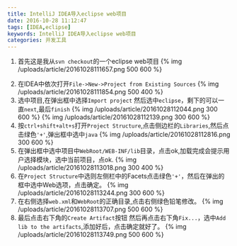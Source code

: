 ```yaml
---
title: IntelliJ IDEA导入eclipse web项目
date: 2016-10-28 11:12:47
tags: [IDEA,eclipse]
keywords: IntelliJ IDEA导入eclipse web项目
categories: 开发工具
---
```


1. 首先这是我从`svn checkout`的一个eclipse web项目
{% img /uploads/article/20161028111657.png 500 600 %}
<!-- more -->
2.  在IDEA中依次打开`File->New->Project from Existing Sources`
{% img /uploads/article/20161028111854.png 500 400 %}
3.  选中项目,在弹出框中选择`Import project` 然后选中`eclipse`，剩下的可以一直`next`,最后`finish`
{% img /uploads/article/20161028112044.png 300 600 %} {% img /uploads/article/20161028112139.png 300 600 %}
4.  按`ctrl+shift+alt+s`打开`Project Structure`,点击侧边栏的`Libraries`,然后点击绿色`'+'`,弹出框中选中`java`
{% img /uploads/article/20161028112816.png 300 600 %}
5.  在弹出框中选中项目中`WebRoot/WEB-INF/lib`目录，点击ok,加载完成会提示用户选择模块，选中当前项目，点ok.
{% img /uploads/article/20161028113018.png 300 400 %}
6.  在`Project Structure`中选则左侧栏中的Facets点击绿色`'+'`，然后在弹出的框中选中Web选项，点击确定。
{% img /uploads/article/20161028113244.png 300 600 %}
7.  在右侧选择`web.xml`和`WebRoot`的正确目录,点击右侧绿色铅笔修改。
{% img /uploads/article/20161028113707.png 500 600 %}
8.  最后点击右下角的`Create Artifact`按钮 然后再点击右下角`Fix...`，选中`Add lib to the artifacts`,添加好后，点击确定就好了。
{% img /uploads/article/20161028113749.png 500 600 %}
